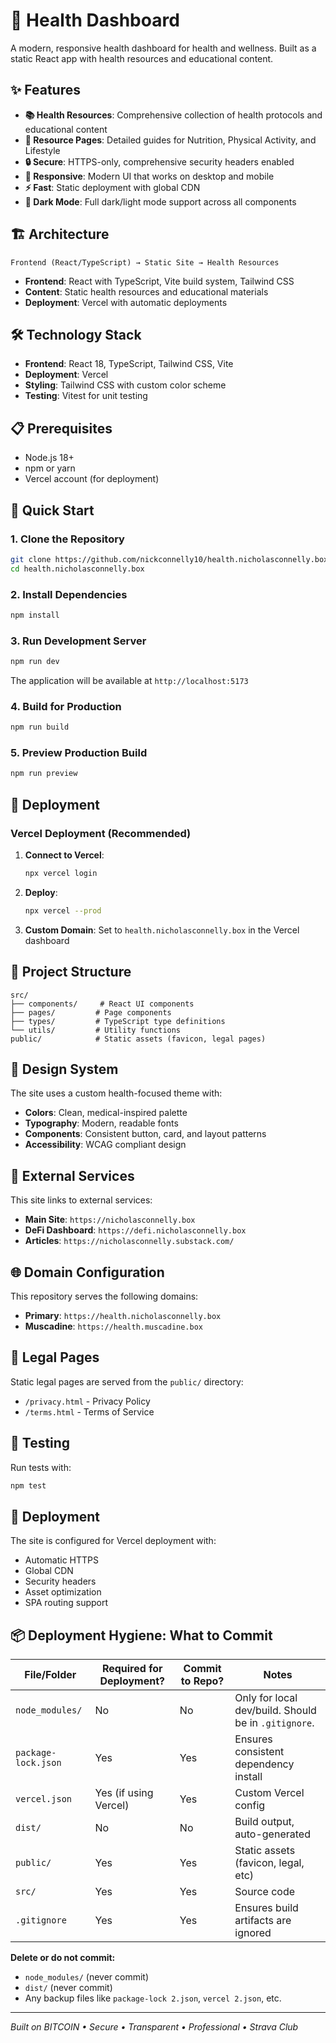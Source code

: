 # 🏥 Health Dashboard

A modern, responsive health dashboard for health and wellness. Built as a static React app with health resources and educational content.

## ✨ Features

- **📚 Health Resources**: Comprehensive collection of health protocols and educational content
- **📖 Resource Pages**: Detailed guides for Nutrition, Physical Activity, and Lifestyle
- **🔒 Secure**: HTTPS-only, comprehensive security headers enabled
- **📱 Responsive**: Modern UI that works on desktop and mobile
- **⚡ Fast**: Static deployment with global CDN
- **🌙 Dark Mode**: Full dark/light mode support across all components

## 🏗️ Architecture

```
Frontend (React/TypeScript) → Static Site → Health Resources
```

- **Frontend**: React with TypeScript, Vite build system, Tailwind CSS
- **Content**: Static health resources and educational materials
- **Deployment**: Vercel with automatic deployments

## 🛠️ Technology Stack

- **Frontend**: React 18, TypeScript, Tailwind CSS, Vite
- **Deployment**: Vercel
- **Styling**: Tailwind CSS with custom color scheme
- **Testing**: Vitest for unit testing

## 📋 Prerequisites

- Node.js 18+ 
- npm or yarn
- Vercel account (for deployment)

## 🚀 Quick Start

### 1. Clone the Repository
```bash
git clone https://github.com/nickconnelly10/health.nicholasconnelly.box.git
cd health.nicholasconnelly.box
```

### 2. Install Dependencies
```bash
npm install
```

### 3. Run Development Server
```bash
npm run dev
```

The application will be available at `http://localhost:5173`

### 4. Build for Production
```bash
npm run build
```

### 5. Preview Production Build
```bash
npm run preview
```

## 🚀 Deployment

### Vercel Deployment (Recommended)

1. **Connect to Vercel**:
   ```bash
   npx vercel login
   ```

2. **Deploy**:
   ```bash
   npx vercel --prod
   ```

3. **Custom Domain**: Set to `health.nicholasconnelly.box` in the Vercel dashboard

## 📁 Project Structure

```
src/
├── components/     # React UI components
├── pages/         # Page components
├── types/         # TypeScript type definitions
└── utils/         # Utility functions
public/            # Static assets (favicon, legal pages)
```

## 🎨 Design System

The site uses a custom health-focused theme with:
- **Colors**: Clean, medical-inspired palette
- **Typography**: Modern, readable fonts
- **Components**: Consistent button, card, and layout patterns
- **Accessibility**: WCAG compliant design

## 🔗 External Services

This site links to external services:
- **Main Site**: `https://nicholasconnelly.box`
- **DeFi Dashboard**: `https://defi.nicholasconnelly.box`
- **Articles**: `https://nicholasconnelly.substack.com/`

## 🌐 Domain Configuration

This repository serves the following domains:
- **Primary**: `https://health.nicholasconnelly.box`
- **Muscadine**: `https://health.muscadine.box`

## 📄 Legal Pages

Static legal pages are served from the `public/` directory:
- `/privacy.html` - Privacy Policy
- `/terms.html` - Terms of Service

## 🧪 Testing

Run tests with:
```bash
npm test
```

## 🚀 Deployment

The site is configured for Vercel deployment with:
- Automatic HTTPS
- Global CDN
- Security headers
- Asset optimization
- SPA routing support

## 📦 Deployment Hygiene: What to Commit

| File/Folder         | Required for Deployment? | Commit to Repo? | Notes                                 |
|---------------------|-------------------------|-----------------|---------------------------------------|
| `node_modules/`     | No                      | No              | Only for local dev/build. Should be in `.gitignore`. |
| `package-lock.json` | Yes                     | Yes             | Ensures consistent dependency install |
| `vercel.json`       | Yes (if using Vercel)   | Yes             | Custom Vercel config                  |
| `dist/`             | No                      | No              | Build output, auto-generated          |
| `public/`           | Yes                     | Yes             | Static assets (favicon, legal, etc)   |
| `src/`              | Yes                     | Yes             | Source code                           |
| `.gitignore`        | Yes                     | Yes             | Ensures build artifacts are ignored   |

**Delete or do not commit:**
- `node_modules/` (never commit)
- `dist/` (never commit)
- Any backup files like `package-lock 2.json`, `vercel 2.json`, etc.

---

*Built on BITCOIN • Secure • Transparent • Professional • Strava Club* 